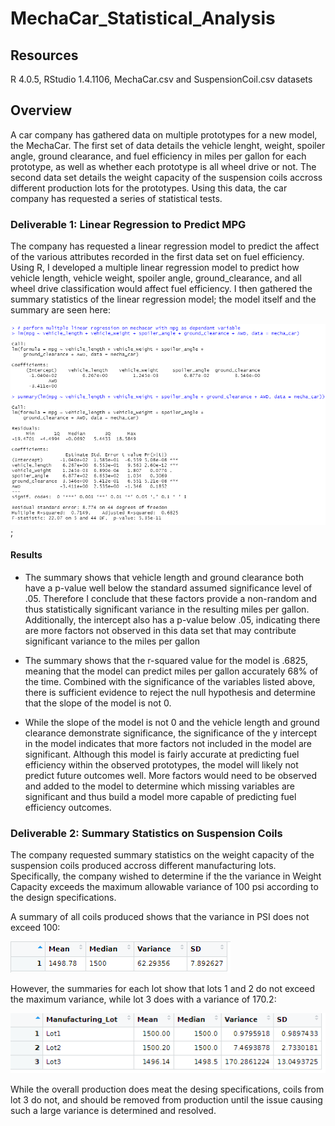 # MechaCar_Statistical_Analysis

## Resources
R 4.0.5, RStudio 1.4.1106, MechaCar.csv and SuspensionCoil.csv datasets

## Overview 

A car company has gathered data on multiple prototypes for a new model, the MechaCar.  The first set of data details the vehicle lenght, weight, spoiler angle, ground clearance, and fuel efficiency in miles per gallon for each prototype, as well as whether each prototype is all wheel drive or not.  The second data set details the weight capacity of the suspension coils accross different production lots for the prototypes.  Using this data, the car company has requested a series of statistical tests.

### Deliverable 1: Linear Regression to Predict MPG

The company has requested a linear regression model to predict the affect of the various attributes recorded in the first data set on fuel efficiency.  Using R, I developed a multiple linear regression model to predict how vehicle length, vehicle weight, spoiler angle, ground_clearance, and all wheel drive classification would affect fuel efficiency.  I then gathered the summary statistics of the linear regression model; the model itself and the summary are seen here:

![mpg](Resources/mpg.png);

#### Results
 - The summary shows that vehicle length and ground clearance both have a p-value well below the standard assumed significance level of .05.  Therefore I conclude that these factors provide a non-random and thus statistically significant variance in the resulting miles per gallon.  Additionally, the intercept also has a p-value below .05, indicating there are more factors not observed in this data set that may contribute significant variance to the miles per gallon

 - The summary shows that the r-squared value for the model is .6825, meaning that the model can predict miles per gallon accurately 68% of the time.  Combined with the significance of the variables listed above, there is sufficient evidence to reject the null hypothesis and determine that the slope of the model is not 0.

 - While the slope of the model is not 0 and the vehicle length and ground clearance demonstrate significance, the significance of the y intercept in the model indicates that more factors not included in the model are significant.  Although this model is fairly accurate at predicting fuel efficiency within the observed prototypes, the model will likely not predict future outcomes well.  More factors would need to be observed and added to the model to determine which missing variables are significant and thus build a model more capable of predicting fuel efficiency outcomes.

 ### Deliverable 2: Summary Statistics on Suspension Coils

 The company requested summary statistics on the weight capacity of the suspension coils produced accross different manufacturing lots.  Specifically, the company wished to determine if the the variance in Weight Capacity exceeds the maximum allowable variance of 100 psi according to the design specifications.

 A summary of all coils produced shows that the variance in PSI does not exceed 100:

 ![all coils](Resources/total_summary.png)

 However, the summaries for each lot show that lots 1 and 2 do not exceed the maximum variance, while lot 3 does with a variance of 170.2:

 ![lot_summary](Resources/lot_summary.png)

 While the overall production does meat the desing specifications, coils from lot 3 do not, and should be removed from production until the issue causing such a large variance is determined and resolved.

